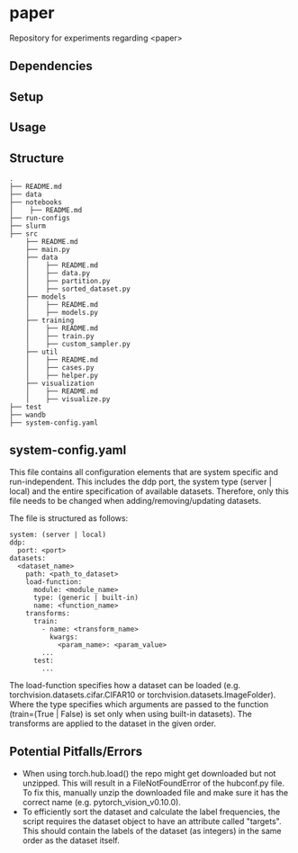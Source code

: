 # paper
Repository for experiments regarding &lt;paper>

## Dependencies

## Setup

## Usage

## Structure
```
.
├── README.md
├── data
├── notebooks
│    ├── README.md
├── run-configs
├── slurm
├── src
    ├── README.md
    ├── main.py
    ├── data
    │    ├── README.md
    │    ├── data.py
    │    ├── partition.py
    │    ├── sorted_dataset.py
    ├── models
    │    ├── README.md
    │    ├── models.py
    ├── training
    │    ├── README.md
    │    ├── train.py
    │    ├── custom_sampler.py
    ├── util
    │    ├── README.md
    │    ├── cases.py
    │    ├── helper.py
    ├── visualization
    │    ├── README.md
    │    ├── visualize.py
├── test
├── wandb
├── system-config.yaml
```

## system-config.yaml
This file contains all configuration elements that are system specific and run-independent.
This includes the ddp port, the system type (server | local) and the entire specification of available datasets.
Therefore, only this file needs to be changed when adding/removing/updating datasets.

The file is structured as follows:
```
system: (server | local)
ddp:
  port: <port>
datasets:
  <dataset_name>
    path: <path_to_dataset>
    load-function:
      module: <module_name>
      type: (generic | built-in)
      name: <function_name>
    transforms:
      train:
        - name: <transform_name>
          kwargs:
            <param_name>: <param_value>
        ...
      test:
        ...
```
The load-function specifies how a dataset can be loaded 
(e.g. torchvision.datasets.cifar.CIFAR10 or torchvision.datasets.ImageFolder). 
Where the type specifies which arguments are passed to the function 
(train=(True | False) is set only when using built-in datasets).
The transforms are applied to the dataset in the given order.

## Potential Pitfalls/Errors
- When using torch.hub.load() the repo might get downloaded but not unzipped. 
  This will result in a FileNotFoundError of the hubconf.py file. 
  To fix this, manually unzip the downloaded file and make sure it has the correct name (e.g. pytorch_vision_v0.10.0).
- To efficiently sort the dataset and calculate the label frequencies, the script requires the dataset object to have 
  an attribute called "targets". This should contain the labels of the dataset (as integers) 
  in the same order as the dataset itself.
